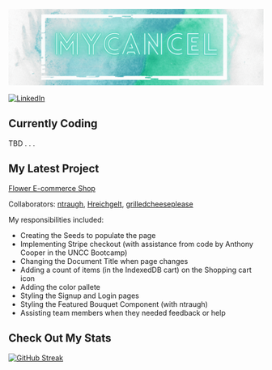 <!--
**mycancel/mycancel** is a ✨ _special_ ✨ repository because its `README.md` (this file) appears on your GitHub profile.

Here are some ideas to get you started:

- 🔭 I’m currently working on ...
- 🌱 I’m currently learning ...
- 👯 I’m looking to collaborate on ...
- 🤔 I’m looking for help with ...
- 💬 Ask me about ...
- 📫 How to reach me: ...
- 😄 Pronouns: ...
- ⚡ Fun fact: ...
-->

[![Header](/Header.gif)](https://github.com/mycancel)

[![LinkedIn](https://img.shields.io/badge/LinkedIn-0A66C2?style=for-the-badge&logo=LinkedIn&logoColor=white)](https://www.linkedin.com/in/mary-cance/)

## Currently Coding

TBD . . .

## My Latest Project

[Flower E-commerce Shop](https://github.com/ntraugh/flower-shop)

Collaborators: [ntraugh](https://github.com/ntraugh), [Hreichgelt](https://github.com/Hreichgelt), [grilledcheeseplease](https://github.com/grilledcheeseplease)

My responsibilities included: 

 - Creating the Seeds to populate the page
 - Implementing Stripe checkout (with assistance from code by Anthony Cooper in the UNCC Bootcamp)
 - Changing the Document Title when page changes
 - Adding a count of items (in the IndexedDB cart) on the Shopping cart icon
 - Adding the color pallete
 - Styling the Signup and Login pages
 - Styling the Featured Bouquet Component (with ntraugh)
 - Assisting team members when they needed feedback or help
 
## Check Out My Stats
[![GitHub Streak](http://github-readme-streak-stats.herokuapp.com?user=mycancel&theme=dark&hide_border=true&date_format=M%20j%5B%2C%20Y%5D&fire=AFE0DB&ring=71A79C&currStreakNum=F3F4F4&sideLabels=AFE0DB&currStreakLabel=AFE0DB&dates=F3F4F4&sideNums=F3F4F4&stroke=F3F4F4)](https://git.io/streak-stats)
